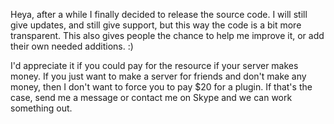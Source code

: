 Heya, after a while I finally decided to release the source code.
I will still give updates, and still give support, but this way the code is a bit more transparent.
This also gives people the chance to help me improve it, or add their own needed additions. :)


I'd appreciate it if you could pay for the resource if your server makes money.
If you just want to make a server for friends and don't make any money, then I don't want to force you to pay $20 for a plugin.
If that's the case, send me a message or contact me on Skype and we can work something out.
